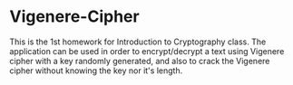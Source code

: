 # Vigenere-Cipher
This is the 1st homework for Introduction to Cryptography class. The application can be used in order to encrypt/decrypt a text using Vigenere cipher with a key randomly generated, and also to crack the Vigenere cipher without knowing the key nor it's length. 
